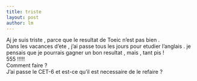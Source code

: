 ```yaml
---
title: triste 
layout: post
author: lm
---
```

<p>Aj je suis triste , parce que le resultat de Toeic n’est pas bien .<br />
Dans les vacances d’ete , j’ai passe tous les jours pour etudier l’anglais . je pensais que je pourrais gagner un bon resultat , mais , tant pis !<br />
555 !!!!!<br />
Comment faire ?<br />
J’ai passe le CET-6 et est-ce qu’il est necessaire de le refaire ?</p>
